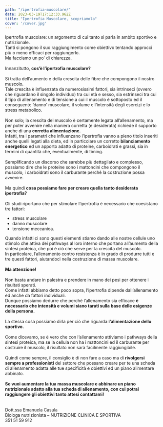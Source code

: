 ```yaml
---
path: "/ipertrofia-muscolare/"
date: 2023-03-19T17:12:33.962Z
title: "Ipertrofia Muscolare, scopriamola"
cover: '/cover.jpg'
---
```



Ipertrofia muscolare: un argomento di cui tanto si parla in ambito sportivo e nutrizionale. 
<br/>
Tanti si pongono il suo raggiungimento come obiettivo tentando approcci più o meno efficaci per raggiungerlo.
<br/>
Ma facciamo un po' di chiarezza. 
<br/>
<br/>
Innanzitutto, <strong>cos’è l’ipertrofia muscolare? </strong>
<br/>
<br/>
Si tratta dell’aumento e della crescita delle fibre che compongono il nostro muscolo.
<br/>
Tale crescita è influenzata da numerosissimi fattori, sia intrinseci (ovvero che riguardano il singolo individuo) tra cui età e sesso, sia estrinseci tra cui il tipo di allenamento e di tensione a cui il muscolo è sottoposto ed il conseguente ‘danno’ muscolare, il volume e l’intensità degli esercizi e lo stress metabolico.
<br/>
<br/>
Non solo; la crescita del muscolo è certamente legata all’allenamento, ma per poter avvenire nella maniera corretta (e desiderata) richiede il supporto anche di una <strong>corretta alimentazione. </strong>
<br/>
Infatti, tra i parametri che influenzano l’ipertrofia vanno a pieno titolo inseriti anche quelli legati alla dieta, ed in particolare un corretto <strong>bilanciamento energetico</strong> ed un apporto adatto di proteine, carboidrati e grassi, sia in termini di quantità che, eventualmente, di timing. 
<br/>
<br/>
Semplificando un discorso che sarebbe più dettagliato e complesso, possiamo dire che le proteine sono i mattoncini che compongono il muscolo, i carboidrati sono il carburante perché la costruzione possa avvenire.
<br/>
<br/>
Ma quindi <strong>cosa possiamo fare per creare quella tanto desiderata ipertrofia?</strong>
<br/>
<br/>
Gli studi riportano che per stimolare l’ipertrofia è necessario che coesistano tre fattori: 
<ul>
    <li>stress muscolare</li>
    <li>danno muscolare</li>
    <li>tensione meccanica.</li>
</ul>

Quando infatti ci sono questi elementi stiamo dando alle nostre cellule uno stimolo che attiva dei pathways al loro interno che portano all’aumento della sintesi proteica, che poi è ciò che serve per la crescita del muscolo. 
<br/>
In particolare, l’allenamento contro resistenza è in grado di produrre tutti e tre questi fattori, aiutandoci nella costruzione di massa muscolare. 
<br/>
<br/>
<strong>Ma attenzione!</strong> 
<br/>
<br/>
Non basta andare in palestra e prendere in mano dei pesi per ottenere i risultati sperati. 
<br/>
Come infatti abbiamo detto poco sopra, l’ipertrofia dipende dall’allenamento ed anche da fattori individuali. 
<br/>
Dunque possiamo dedurre che perché l’allenamento sia efficace <strong>è necessario che intensità e volumi siano tarati sulla base delle esigenze della persona.</strong>
<br/>
<br/>
La stessa cosa possiamo dirla per ciò che riguarda <strong>l’alimentazione dello sportivo. </strong>
<br/>
<br/>
Come dicevamo, se è vero che con l’allenamento attiviamo i pathways della sintesi proteica, ma se la cellula non ha i mattoncini ed il carburante per costruire il muscolo, il risultato non sarà facilmente raggiungibile.
<br/>
<br/>
Quindi come sempre, il consiglio è di non fare a caso ma di <strong>rivolgersi sempre a professionisti</strong> del settore che possano creare per te una scheda di allenamento adatta alle tue specificità e obiettivi ed un piano alimentare abbinato.
<br/>
<br/>
<strong>Se vuoi aumentare la tua massa muscolare e abbinare un piano nutrizionale adatto alla tua scheda di allenamento, con cui potrai raggiungere gli obiettivi tanto attesi contattami!</strong>
<br/>
<br/>
<br/>
Dott.ssa Emanuela Casula
<br/>
Biologa nutrizionista – NUTRIZIONE CLINICA E SPORTIVA
<br/>
351 51 59 912





